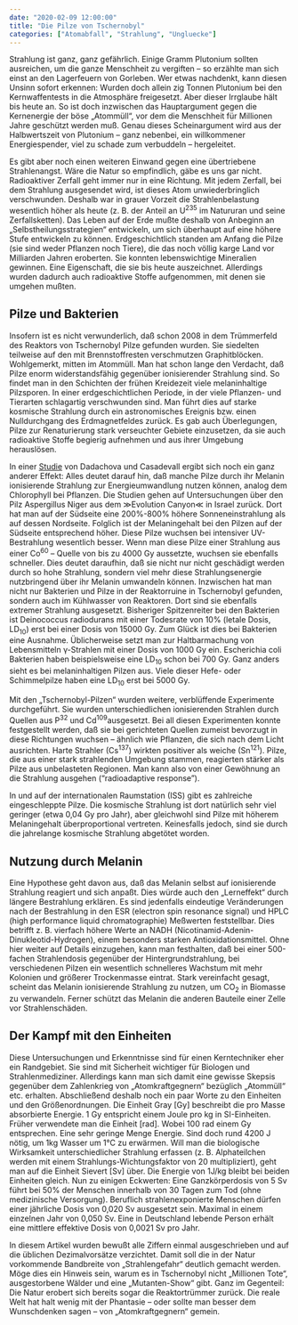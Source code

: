 ```yaml
---
date: "2020-02-09 12:00:00"
title: "Die Pilze von Tschernobyl"
categories: ["Atomabfall", "Strahlung", "Ungluecke"]
---
```


		
Strahlung ist ganz, ganz gefährlich. Einige Gramm Plutonium sollten ausreichen, um die ganze Menschheit zu vergiften – so erzählte man sich einst an den Lagerfeuern von Gorleben. Wer etwas nachdenkt, kann diesen Unsinn sofort erkennen: Wurden doch allein zig Tonnen Plutonium bei den Kernwaffentests in die Atmosphäre freigesetzt. Aber dieser Irrglaube hält bis heute an. So ist doch inzwischen das Hauptargument gegen die Kernenergie der böse „Atommüll“, vor dem die Menschheit für Millionen Jahre geschützt werden muß. Genau dieses Scheinargument wird aus der Halbwertszeit von Plutonium – ganz nebenbei, ein willkommener Energiespender, viel zu schade zum verbuddeln – hergeleitet.

Es gibt aber noch einen weiteren Einwand gegen eine übertriebene Strahlenangst. Wäre die Natur so empfindlich, gäbe es uns gar nicht. Radioaktiver Zerfall geht immer nur in eine Richtung. Mit jedem Zerfall, bei dem Strahlung ausgesendet wird, ist dieses Atom unwiederbringlich verschwunden. Deshalb war in grauer Vorzeit die Strahlenbelastung wesentlich höher als heute (z. B. der Anteil an U<sup>235</sup>&nbsp;im Natururan und seine Zerfallsketten). Das Leben auf der Erde mußte deshalb von Anbeginn an „Selbstheilungsstrategien“ entwickeln, um sich überhaupt auf eine höhere Stufe entwickeln zu können. Erdgeschichtlich standen am Anfang die Pilze (sie sind weder Pflanzen noch Tiere), die das noch völlig karge Land vor Milliarden Jahren eroberten. Sie konnten lebenswichtige Mineralien gewinnen. Eine Eigenschaft, die sie bis heute auszeichnet. Allerdings wurden dadurch auch radioaktive Stoffe aufgenommen, mit denen sie umgehen mußten.


## Pilze und Bakterien

Insofern ist es nicht verwunderlich, daß schon 2008 in dem Trümmerfeld des Reaktors von Tschernobyl Pilze gefunden wurden. Sie siedelten teilweise auf den mit Brennstoffresten verschmutzen Graphitblöcken. Wohlgemerkt, mitten im Atommüll. Man hat schon lange den Verdacht, daß Pilze enorm widerstandsfähig gegenüber ionisierender Strahlung sind. So findet man in den Schichten der frühen Kreidezeit viele melaninhaltige Pilzsporen. In einer erdgeschichtlichen Periode, in der viele Pflanzen- und Tierarten schlagartig verschwunden sind. Man führt dies auf starke kosmische Strahlung durch ein astronomisches Ereignis bzw. einen Nulldurchgang des Erdmagnetfeldes zurück. Es gab auch Überlegungen, Pilze zur Renaturierung stark verseuchter Gebiete einzusetzen, da sie auch radioaktive Stoffe begierig aufnehmen und aus ihrer Umgebung herauslösen.

In einer&nbsp;<a href="https://www.ncbi.nlm.nih.gov/pmc/articles/PMC2677413/">Studie</a>&nbsp;von Dadachova und Casadevall ergibt sich noch ein ganz anderer Effekt: Alles deutet darauf hin, daß manche Pilze durch ihr Melanin ionisierende Strahlung zur Energieumwandlung nutzen können, analog dem Chlorophyll bei Pflanzen. Die Studien gehen auf Untersuchungen über den Pilz Aspergillus Niger aus dem ≫Evolution Canyon≪ in Israel zurück. Dort hat man auf der Südseite eine 200%-800% höhere Sonneneinstrahlung als auf dessen Nordseite. Folglich ist der Melaningehalt bei den Pilzen auf der Südseite entsprechend höher. Diese Pilze wuchsen bei intensiver UV-Bestrahlung wesentlich besser. Wenn man diese Pilze einer Strahlung aus einer Co<sup>60</sup>&nbsp;&#8211; Quelle von bis zu 4000 Gy aussetzte, wuchsen sie ebenfalls schneller. Dies deutet daraufhin, daß sie nicht nur nicht geschädigt werden durch so hohe Strahlung, sondern viel mehr diese Strahlungsenergie nutzbringend über ihr Melanin umwandeln können. Inzwischen hat man nicht nur Bakterien und Pilze in der Reaktorruine in Tschernobyl gefunden, sondern auch im Kühlwasser von Reaktoren. Dort sind sie ebenfalls extremer Strahlung ausgesetzt. Bisheriger Spitzenreiter bei den Bakterien ist Deinococcus radiodurans mit einer Todesrate von 10% (letale Dosis, LD<sub>10</sub>) erst bei einer Dosis von 15000 Gy. Zum Glück ist dies bei Bakterien eine Ausnahme. Üblicherweise setzt man zur Haltbarmachung von Lebensmitteln γ-Strahlen mit einer Dosis von 1000 Gy ein. Escherichia coli Bakterien haben beispielsweise eine LD<sub>10</sub>&nbsp;schon bei 700 Gy. Ganz anders sieht es bei melaninhaltigen Pilzen aus. Viele dieser Hefe- oder Schimmelpilze haben eine LD<sub>10</sub>&nbsp;erst bei 5000 Gy.

Mit den „Tschernobyl-Pilzen“ wurden weitere, verblüffende Experimente durchgeführt. Sie wurden unterschiedlichen ionisierenden Strahlen durch Quellen aus P<sup>32</sup>&nbsp;und Cd<sup>109</sup>ausgesetzt. Bei all diesen Experimenten konnte festgestellt werden, daß sie bei gerichteten Quellen zumeist bevorzugt in diese Richtungen wuchsen – ähnlich wie Pflanzen, die sich nach dem Licht ausrichten. Harte Strahler (Cs<sup>137</sup>) wirkten positiver als weiche (Sn<sup>121</sup>). Pilze, die aus einer stark strahlenden Umgebung stammen, reagierten stärker als Pilze aus unbelasteten Regionen. Man kann also von einer Gewöhnung an die Strahlung ausgehen (“radioadaptive response”).

In und auf der internationalen Raumstation (ISS) gibt es zahlreiche eingeschleppte Pilze. Die kosmische Strahlung ist dort natürlich sehr viel geringer (etwa 0,04 Gy pro Jahr), aber gleichwohl sind Pilze mit höherem Melaningehalt überproportional vertreten. Keinesfalls jedoch, sind sie durch die jahrelange kosmische Strahlung abgetötet worden.


## Nutzung durch Melanin

Eine Hypothese geht davon aus, daß das Melanin selbst auf ionisierende Strahlung reagiert und sich anpaßt. Dies würde auch den „Lerneffekt“ durch längere Bestrahlung erklären. Es sind jedenfalls eindeutige Veränderungen nach der Bestrahlung in den ESR (electron spin resonance signal) und HPLC (high performance liquid chromatographie) Meßwerten feststellbar. Dies betrifft z. B. vierfach höhere Werte an NADH (Nicotinamid-Adenin-Dinukleotid-Hydrogen), einem besonders starken Antioxidationsmittel. Ohne hier weiter auf Details einzugehen, kann man festhalten, daß bei einer 500-fachen Strahlendosis gegenüber der Hintergrundstrahlung, bei verschiedenen Pilzen ein wesentlich schnelleres Wachstum mit mehr Kolonien und größerer Trockenmasse eintrat. Stark vereinfacht gesagt, scheint das Melanin ionisierende Strahlung zu nutzen, um CO<sub>2</sub>&nbsp;in Biomasse zu verwandeln. Ferner schützt das Melanin die anderen Bauteile einer Zelle vor Strahlenschäden.


## Der Kampf mit den Einheiten

Diese Untersuchungen und Erkenntnisse sind für einen Kerntechniker eher ein Randgebiet. Sie sind mit Sicherheit wichtiger für Biologen und Strahlenmediziner. Allerdings kann man sich damit eine gewisse Skepsis gegenüber dem Zahlenkrieg von „Atomkraftgegnern“ bezüglich „Atommüll“ etc. erhalten. Abschließend deshalb noch ein paar Worte zu den Einheiten und den Größenordnungen. Die Einheit Gray [Gy] beschreibt die pro Masse absorbierte Energie. 1 Gy entspricht einem Joule pro kg in SI-Einheiten. Früher verwendete man die Einheit [rad]. Wobei 100 rad einem Gy entsprechen. Eine sehr geringe Menge Energie. Sind doch rund 4200 J nötig, um 1kg Wasser um 1°C zu erwärmen. Will man die biologische Wirksamkeit unterschiedlicher Strahlung erfassen (z. B. Alphateilchen werden mit einem Strahlungs-Wichtungsfaktor von 20 multipliziert), geht man auf die Einheit Sievert [Sv] über. Die Energie von 1J/kg bleibt bei beiden Einheiten gleich. Nun zu einigen Eckwerten: Eine Ganzkörperdosis von 5 Sv führt bei 50% der Menschen innerhalb von 30 Tagen zum Tod (ohne medizinische Versorgung). Beruflich strahlenexponierte Menschen dürfen einer jährliche Dosis von 0,020 Sv ausgesetzt sein. Maximal in einem einzelnen Jahr von 0,050 Sv. Eine in Deutschland lebende Person erhält eine mittlere effektive Dosis von 0,0021 Sv pro Jahr.

In diesem Artikel wurden bewußt alle Ziffern einmal ausgeschrieben und auf die üblichen Dezimalvorsätze verzichtet. Damit soll die in der Natur vorkommende Bandbreite von „Strahlengefahr“ deutlich gemacht werden. Möge dies ein Hinweis sein, warum es in Tschernobyl nicht „Millionen Tote“, ausgestorbene Wälder und eine „Mutanten-Show“ gibt. Ganz im Gegenteil: Die Natur erobert sich bereits sogar die Reaktortrümmer zurück. Die reale Welt hat halt wenig mit der Phantasie – oder sollte man besser dem Wunschdenken sagen – von „Atomkraftgegnern“ gemein.

